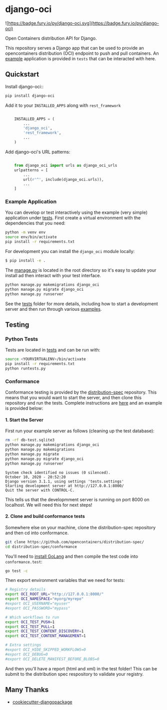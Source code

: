 # django-oci

![https://badge.fury.io/py/django-oci.svg](https://badge.fury.io/py/django-oci)

Open Containers distribution API for Django. 

This repository serves a Django app that can be used to provide an opencontainers
distribution (OCI) endpoint to push and pull containers. An [example](tests)
application is provided in `tests` that can be interacted with here.

## Quickstart

Install django-oci::

```bash
pip install django-oci
```

Add it to your `INSTALLED_APPS` along with `rest_framework`

```python

    INSTALLED_APPS = (
        ...
        'django_oci',
        'rest_framework',
        ...
    )
```

Add django-oci's URL patterns:

```python

    from django_oci import urls as django_oci_urls
    urlpatterns = [
        ...
        url(r'^', include(django_oci.urls)),
        ...
    ]

```

### Example Application

You can develop or test interactively using the example (very simple) application
under [tests](tests). First create a virtual environment with the dependencies
that you need:

```bash
python -m venv env
source env/bin/activate
pip install -r requirements.txt
```

For development you can install the `django_oci` module locally:

```bash
$ pip install -e .
```

The [manage.py](manage.py) is located in the root directory
so it's easy to update your install ad then interact with your test interface.

```bash
python manage.py makemigrations django_oci
python manage.py migrate django_oci
python manage.py runserver
```

See the [tests](tests) folder for more details, including how to start a development
server and then run through various [examples](examples).


## Testing

### Python Tests
Tests are located in [tests](tests) and can be run with:

```bash
source <YOURVIRTUALENV>/bin/activate
pip install -r requirements.txt
python runtests.py
```

### Conformance

Conformance testing is provided by the [distribution-spec](https://github.com/opencontainers/distribution-spec) repository.
This means that you would want to start the server, and then clone this repository and run the tests. Complete
instructions are [here](https://github.com/opencontainers/distribution-spec/tree/master/conformance) and an example is provided below:

#### 1. Start the Server
First run your example server as follows (cleaning up the test database):

```bash
rm -rf db-test.sqlite3
python manage.py makemigrations django_oci
python manage.py makemigrations
python manage.py migrate
python manage.py migrate django_oci
python manage.py runserver
```
```
System check identified no issues (0 silenced).
October 10, 2020 - 20:52:20
Django version 3.1.1, using settings 'tests.settings'
Starting development server at http://127.0.0.1:8000/
Quit the server with CONTROL-C.
```

This tells us that the developmment server is running on port 8000 on localhost. We will
need this for next steps!

#### 2. Clone and build conformance tests

Somewhere else on your machine, clone the distribution-spec repository and then
cd into conformance.

```bash
git clone https://github.com/opencontainers/distribution-spec/
cd distribution-spec/conformance
```
You'll need to [install GoLang](https://golang.org/doc/install) and then compile the test code into `conformance.test`:

```bash
go test -c
```

Then export environment variables that we need for tests:

```bash
# Registry details
export OCI_ROOT_URL="http://127.0.0.1:8000/"
export OCI_NAMESPACE="myorg/myrepo"
#export OCI_USERNAME="myuser"
#export OCI_PASSWORD="mypass"

# Which workflows to run
export OCI_TEST_PUSH=1
export OCI_TEST_PULL=1
export OCI_TEST_CONTENT_DISCOVERY=1
export OCI_TEST_CONTENT_MANAGEMENT=1

# Extra settings
#export OCI_HIDE_SKIPPED_WORKFLOWS=0
#export OCI_DEBUG=0
#export OCI_DELETE_MANIFEST_BEFORE_BLOBS=0
```

And then you'll have a report (html and xml) in the test folder! This can be submit to the
distribution spec respository to validate your registry.


## Many Thanks 

* [cookiecutter-djangopackage](https://github.com/pydanny/cookiecutter-djangopackage)
